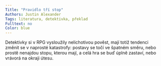 ```yaml
---
Title: "Pravidlo tří stop"
Authors: Justin Alexander
Tags: literatura, detektivka, překlad
Fulltext: no
Color: blue
---
```

Detektivky si v RPG vysloužily nelichotivou
pověst, mají totiž tendenci změnit se v naprosté
katastrofy: postavy se točí ve špatném
směru, nebo prostě nenajdou stopu,
kterou mají, a celá hra se buď úplně zastaví,
nebo vrávorá na okraji útesu.